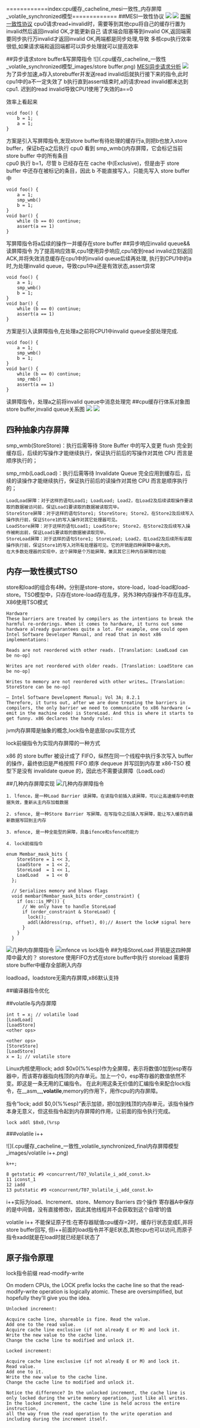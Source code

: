 ============index:cpu缓存_cacheline_mesi一致性_内存屏障_volatile_synchronized模型=============
##MESI一致性协议
![](.cpu缓存_cacheline_一致性_volatile_synchronized模型_images/mesi一致性协议.png)
![](.cpu缓存_cacheline_一致性_volatile_synchronized模型_images/图解一致性协议.png)
[图解一致性协议](https://zhuanlan.zhihu.com/p/123926004)
cpu0请求read+invalid时，需要等到其他cpu将自己的缓存行置为invalid然后返回invalid OK,才能更新自己
请求端会阻塞等到invalid OK,返回端需要同步执行万invalid才返回invalid OK,两端都是同步处理,导致
多核cpu执行效率很低,如果请求端和返回端都可以异步处理就可以提高效率

##异步请求store buffer&写屏障指令
![](.cpu缓存_cacheline_一致性_volatile_synchronized模型_images/store buffer.png)
[MESI异步请求分析](https://zhuanlan.zhihu.com/p/125549632)
![](.cpu缓存_cacheline_一致性_volatile_synchronized模型_images/storebuffer异步问题.png)
为了异步加速,a存入storebuffer并发送read invalid后就执行接下来的指令,此时cpu1中的a不一定失效了
b执行直到assert结束时,a的请求read invalid都未达到cpu1.
迟到的read invalid导致CPU1使用了失效的a==0

效率上看起来
```
void foo() {
    b = 1;
    a = 1;
}
```
方案是引入写屏障指令,发现store buffer有待处理的缓存行a,则把b也放入store buffer，保证b在a之后执行
cpu0 看到 smp_wmb()内存屏障，它会标记当前 store buffer 中的所有条目  
cpu0 执行 b=1，尽管 b 已经存在在 cache 中(Exclusive)，但是由于 store buffer 中还存在被标记的条目，因此 b 不能直接写入，只能先写入 store buffer 中
```
void foo() {
    a = 1;
    smp_wmb()
    b = 1;
}
void bar() {
    while (b == 0) continue;
    assert(a == 1)
}
```
写屏障指令将a后续的操作一并缓存在store buffer
##异步响应invalid queue&&读屏障指令
为了提高响应效率,cpu1使用异步响应,cpu1收到read invalid立刻返回ACK,并将失效消息缓存在cpu1中的invalid queue后续再处理,
执行到CPU1中的a时,为处理invalid queue，导致cpu1中a还是有效状态,assert异常

```
void foo() {
    a = 1;
    smp_wmb()
    b = 1;
}
void bar() {
    while (b == 0) continue;
    assert(a == 1)
}
```
方案是引入读屏障指令,在处理a之前将CPU1中invalid queue全部处理完成.
```
void foo() {
    a = 1;
    smp_wmb()
    b = 1;
}
void bar() {
    while (b == 0) continue;
    smp_rmb()
    assert(a == 1)
}
```
读屏障指令，处理a之前将invalid queue中消息处理完
##cpu缓存行体系对象图store buffer,invalid queue关系图
![](.cpu缓存_cacheline_一致性_volatile_synchronized模型_images/缓存行结构图.png)
![](.cpu缓存_cacheline_一致性_volatile_synchronized模型_images/cacheline结构图.png)

## 四种抽象内存屏障
smp_wmb(StoreStore)：执行后需等待 Store Buffer 中的写入变更 flush 完全到缓存后，后续的写操作才能继续执行，保证执行前后的写操作对其他 CPU 而言是顺序执行的；

smp_rmb(LoadLoad)：执行后需等待 Invalidate Queue 完全应用到缓存后，后续的读操作才能继续执行，保证执行前后的读操作对其他 CPU 而言是顺序执行的；

```
LoadLoad屏障：对于这样的语句Load1; LoadLoad; Load2，在Load2及后续读取操作要读取的数据被访问前，保证Load1要读取的数据被读取完毕。
StoreStore屏障：对于这样的语句Store1; StoreStore; Store2，在Store2及后续写入操作执行前，保证Store1的写入操作对其它处理器可见。
LoadStore屏障：对于这样的语句Load1; LoadStore; Store2，在Store2及后续写入操作被刷出前，保证Load1要读取的数据被读取完毕。
StoreLoad屏障：对于这样的语句Store1; StoreLoad; Load2，在Load2及后续所有读取操作执行前，保证Store1的写入对所有处理器可见。它的开销是四种屏障中最大的。        
在大多数处理器的实现中，这个屏障是个万能屏障，兼具其它三种内存屏障的功能
```
[](https://shipilev.net/blog/2014/on-the-fence-with-dependencies/)
[](http://gee.cs.oswego.edu/dl/jmm/cookbook.html)

## 内存一致性模式TSO
store和load的组合有4种。分别是store-store，store-load，load-load和load-store。TSO模型中，只存在store-load存在乱序，另外3种内存操作不存在乱序。
X86使用TSO模式
[](https://zhuanlan.zhihu.com/p/141655129)
```
Hardware
These barriers are treated by compilers as the intentions to break the harmful re-orderings. When it comes to hardware, it turns out some hardware already guarantees quite a lot. For example, one could open Intel Software Developer Manual, and read that in most x86 implementations:

Reads are not reordered with other reads. [Translation: LoadLoad can be no-op]

Writes are not reordered with older reads. [Translation: LoadStore can be no-op]

Writes to memory are not reordered with other writes…​ [Translation: StoreStore can be no-op]

— Intel Software Development Manual; Vol 3A; 8.2.1
Therefore, it turns out, after we are done treating the barriers in compilers, the only barrier we need to communicate to x86 hardware (= emit in the machine code) is StoreLoad. And this is where it starts to get funny. x86 declares the handy rules:
```
jvm内存屏障是抽象的概念,lock指令是底层cpu实现方式

lock前缀指令为实现内存屏障的一种方式

x86 的 store buffer 被设计成了 FIFO，纵然在同一个线程中执行多次写入 buffer 的操作，最终依旧是严格按照 FIFO 顺序 dequeue 并写回到内存里
x86-TSO 模型下是没有 invalidate queue 的，因此也不需要读屏障（LoadLoad）

##几种内存屏障实现
![几种内存屏障指令](https://zhuanlan.zhihu.com/p/81555436)
```
1. lfence，是一种Load Barrier 读屏障。在读指令前插入读屏障，可以让高速缓存中的数据失效，重新从主内存加载数据

2. sfence, 是一种Store Barrier 写屏障。在写指令之后插入写屏障，能让写入缓存的最新数据写回到主内存

3. mfence, 是一种全能型的屏障，具备ifence和sfence的能力

4. lock前缀指令

```

```
enum Membar_mask_bits {
    StoreStore = 1 << 3,
    LoadStore  = 1 << 2,
    StoreLoad  = 1 << 1,
    LoadLoad   = 1 << 0
  };
​
  // Serializes memory and blows flags
  void membar(Membar_mask_bits order_constraint) {
    if (os::is_MP()) {
      // We only have to handle StoreLoad
      if (order_constraint & StoreLoad) {
        lock();
        addl(Address(rsp, offset), 0);// Assert the lock# signal here
      }
    }
  }
```
![几种内存屏障指令](https://zhuanlan.zhihu.com/p/81555436)
![mfence vs lock指令](https://stackoverflow.com/questions/40409297/does-lock-xchg-have-the-same-behavior-as-mfence)
##为啥StoreLoad 开销是这四种屏障中最大的？
storestore 使用FIFO方式在store buffer中执行
storeload 需要将store buffer中缓存全部刷入内存

loadload，loadstore无需内存屏障,x86默认支持


##编译器指令优化
[](https://www.zhihu.com/question/23572082)

##volatile与内存屏障

```
int t = x; // volatile load
[LoadLoad]
[LoadStore]
<other ops>
```
```
<other ops>
[StoreStore]
[LoadStore]
x = 1; // volatile store
```

Linux内核使用lock; addl $0x0(%%esp)作为全屏障，表示将数值0加到esp寄存器中，而该寄存器指向栈顶的内存单元。加上一个0，esp寄存器的数值依然不变。即这是一条无用的汇编指令。
在此利用这条无价值的汇编指令来配合lock指令，在__asm__,__volatile__,memory的作用下，用作cpu的内存屏障。

指令“lock; addl $0,0(%%esp)”表示加锁，把0加到栈顶的内存单元，该指令操作本身无意义，但这些指令起到内存屏障的作用，让前面的指令执行完成。

```
lock addl $0x0,(%rsp
```

###volatile i++

![](.cpu缓存_cacheline_一致性_volatile_synchronized_final内存屏障模型_images/volatile i++.png)
```
k++;

8 getstatic #9 <concurrent/T07_Volatile_i_add_const.k>
11 iconst_1
12 iadd
13 putstatic #9 <concurrent/T07_Volatile_i_add_const.k>
```
i++实际为load、Increment、store、Memory Barriers 四个操作
寄存器A中保存的是中间值，没有直接修改i，因此其他线程并不会获取到这个自增1的值

volatile i++ 不能保证原子性:在寄存器赋值cpu缓存=2时，缓存行状态变成E,并将store buffer回写,
但i++前面的load指令并不是E状态,其他cpu也可以访问,而原子指令xadd就是在load时就已经是E状态了
[](https://www.zhihu.com/question/329746124)

## 原子指令原理
lock指令前缀
read-modify-write

On modern CPUs, the LOCK prefix locks the cache line so that the read-modify-write operation is logically atomic. These are oversimplified, but hopefully they'll give you the idea.
```
Unlocked increment:

Acquire cache line, shareable is fine. Read the value.
Add one to the read value.
Acquire cache line exclusive (if not already E or M) and lock it.
Write the new value to the cache line.
Change the cache line to modified and unlock it.
```
```
Locked increment:

Acquire cache line exclusive (if not already E or M) and lock it.
Read value.
Add one to it.
Write the new value to the cache line.
Change the cache line to modified and unlock it.

Notice the difference? In the unlocked increment, the cache line is only locked during the write memory operation, just like all writes. In the locked increment, the cache line is held across the entire instruction, 
all the way from the read operation to the write operation and including during the increment itself.
```
[](https://stackoverflow.com/questions/29880015/lock-prefix-vs-mesi-protocol)
[](https://zhuanlan.zhihu.com/p/115355303)
